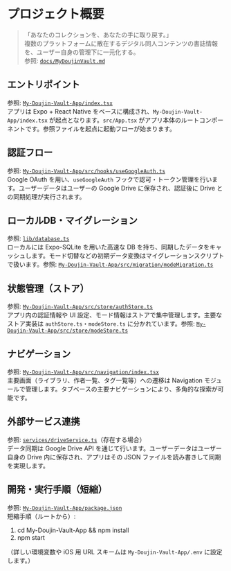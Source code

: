 # プロジェクト概要

> 「あなたのコレクションを、あなたの手に取り戻す。」  
> 複数のプラットフォームに散在するデジタル同人コンテンツの書誌情報を、ユーザー自身の管理下に一元化する。  
> 参照: [`docs/MyDoujinVault.md`](docs/MyDoujinVault.md)

## エントリポイント

参照: [`My-Doujin-Vault-App/index.tsx`](My-Doujin-Vault-App/index.tsx)  
アプリは Expo + React Native をベースに構成され、`My-Doujin-Vault-App/index.tsx` が起点となります。`src/App.tsx` がアプリ本体のルートコンポーネントです。参照ファイルを起点に起動フローが始まります。

## 認証フロー

参照: [`My-Doujin-Vault-App/src/hooks/useGoogleAuth.ts`](My-Doujin-Vault-App/src/hooks/useGoogleAuth.ts)  
Google OAuth を用い、`useGoogleAuth` フックで認可・トークン管理を行います。ユーザーデータはユーザーの Google Drive に保存され、認証後に Drive との同期処理が実行されます。

## ローカルDB・マイグレーション

参照: [`lib/database.ts`](lib/database.ts)  
ローカルには Expo-SQLite を用いた高速な DB を持ち、同期したデータをキャッシュします。モード切替などの初期データ変換はマイグレーションスクリプトで扱います。参照: [`My-Doujin-Vault-App/src/migration/modeMigration.ts`](My-Doujin-Vault-App/src/migration/modeMigration.ts)

## 状態管理（ストア）

参照: [`My-Doujin-Vault-App/src/store/authStore.ts`](My-Doujin-Vault-App/src/store/authStore.ts)  
アプリ内の認証情報や UI 設定、モード情報はストアで集中管理します。主要なストア実装は `authStore.ts`・`modeStore.ts` に分かれています。参照: [`My-Doujin-Vault-App/src/store/modeStore.ts`](My-Doujin-Vault-App/src/store/modeStore.ts)

## ナビゲーション

参照: [`My-Doujin-Vault-App/src/navigation/index.tsx`](My-Doujin-Vault-App/src/navigation/index.tsx)  
主要画面（ライブラリ、作者一覧、タグ一覧等）への遷移は Navigation モジュールで管理します。タブベースの主要ナビゲーションにより、多角的な探索が可能です。

## 外部サービス連携

参照: [`services/driveService.ts`](services/driveService.ts)（存在する場合）  
データ同期は Google Drive API を通じて行います。ユーザーデータはユーザー自身の Drive 内に保存され、アプリはその JSON ファイルを読み書きして同期を実現します。

## 開発・実行手順（短縮）

参照: [`My-Doujin-Vault-App/package.json`](My-Doujin-Vault-App/package.json)  
短縮手順（ルートから）:

1. cd My-Doujin-Vault-App && npm install
2. npm start

（詳しい環境変数や iOS 用 URL スキームは `My-Doujin-Vault-App/.env` に設定します。）
